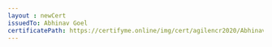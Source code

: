 ```yaml
--- 
layout : newCert 
issuedTo: Abhinav Goel 
certificatePath: https://certifyme.online/img/cert/agilencr2020/AbhinavGoel_9b56f.png
--- 
```

